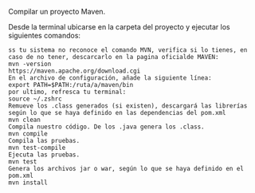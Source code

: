 Compilar un proyecto Maven.

Desde la terminal ubicarse en la carpeta del proyecto y ejecutar los siguientes comandos:

    ss tu sistema no reconoce el comando MVN, verifica si lo tienes, en caso de no tener, descarcarlo en la pagina oficialde MAVEN:
    mvn -version
    https://maven.apache.org/download.cgi
    En el archivo de configuración, añade la siguiente línea:
    export PATH=$PATH:/ruta/a/maven/bin
    por ultimo, refresca tu terminal:
    source ~/.zshrc
    Remueve los .class generados (si existen), descargará las librerías según lo que se haya definido en las dependencias del pom.xml
    mvn clean
    Compila nuestro código. De los .java genera los .class.
    mvn compile
    Compila las pruebas.
    mvn test-compile
    Ejecuta las pruebas.
    mvn test
    Genera los archivos jar o war, según lo que se haya definido en el pom.xml
    mvn install
